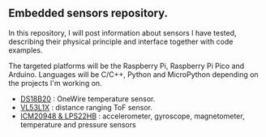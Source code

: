 ## Embedded sensors repository.

In this repository, I will post information about sensors I have tested, describing their physical principle and interface together with code examples.

The targeted platforms will be the Raspberry Pi, Raspberry Pi Pico and Arduino. Languages will be C/C++, Python and MicroPython depending on the projects I'm working on.

- [DS18B20](DS18B20) : OneWire temperature sensor.
- [VL53L1X](VL53L1X) : distance ranging ToF sensor.
- [ICM20948 & LPS22HB](Pico_IMU_10DOF) : accelerometer, gyroscope, magnetometer, temperature and pressure sensors
